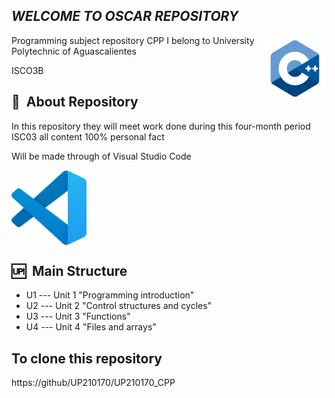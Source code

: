 ## _WELCOME TO OSCAR REPOSITORY_

<img src="https://github.com/UP210170/UP210170_CPP/blob/main/imagenes/c-logo-icon-28389.png" alt="Logo" width="100px" align="right">

Programming subject repository CPP 
I belong to University Polytechnic of Aguascalientes 


ISCO3B

## 📁&nbsp; About Repository 
In this repository they will meet work done during this four-month period ISC03 all content 100% personal fact 

Will be made through of Visual Studio Code

<img src="https://github.com/UP210170/UP210170_CPP/blob/main/imagenes/vscode.png" alt="Logo" width="120px" align="center">


## 🆙&nbsp; Main Structure
* U1 --- Unit 1 "Programming introduction"
* U2 --- Unit 2 "Control structures and cycles"
* U3 --- Unit 3 "Functions"
* U4 --- Unit 4 "Files and arrays"

## To clone this repository 
https://github/UP210170/UP210170_CPP





